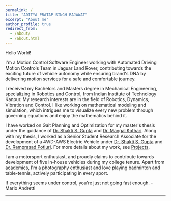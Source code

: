 ```yaml
---
permalink: /
title: "ADITYA PRATAP SINGH RAJAWAT"
excerpt: "About me"
author_profile: true
redirect_from:
  - /about/
  - /about.html
---
```


Hello World!

I'm a Motion Control Software Engineer working with Automated Driving Motion Controls Team in Jaguar Land Rover, contributing towards the exciting future of vehicle autonomy while ensuring brand's DNA by delivering motion services for a safe and comfortable journey.

I received my Bachelors and Masters degree in Mechanical Engineering, specializing in Robotics and Control, from Indian Institute of Technology Kanpur. My research interests are in the field of Robotics, Dynamics, Vibration and Control. I like working on mathematical modeling and simulation, which intrigues me to visualize every new problem through governing equations and enjoy the mathematics behind it.

<!-- The best part of the research is when you just smile at a challenging problem realizing the scope of the problem and the learning through the process. -->

<!-- I'm currently working on "Gait Planning and Optimization for a Biped, using concepts of Geometric Control". -->

<!-- Being an automotive enthusiast, my college life was mainly spent in building various full-scale vehicles, be it a 4WD-AWS Electric vehicle, a Formula Student vehicle or an All-terrain vehicle.   -->

I have worked on Gait Planning and Optimization for my master's thesis under the guidance of [Dr. Shakti S. Gupta](http://home.iitk.ac.in/~ssgupta/) and [Dr. Mangal Kothari](https://www.iitk.ac.in/aero/mangal/). Along with my thesis, I worked as a Senior Student Research Associate for the development of a 4WD-AWS Electric Vehicle under [Dr. Shakti S. Gupta](http://home.iitk.ac.in/~ssgupta/) and [Dr. Ramprasad Potluri](http://home.iitk.ac.in/~potluri/). For more details about my work, see [Projects](https://praditya.github.io/projects/).<!-- I worked on mathematical modeling of the full car model for suspension design and design of a spaceframe chassis for two passengers. The vehicle is unique in the sense that it involves independent suspension modules for all four wheels which are integrated into a spaceframe chassis, and each module is controlled for steering and drive for maneuvering according to a global objective. -->

I am a motorsport enthusiast, and proudly claims to contribute towards development of five in-house vehicles during my college tenure. Apart from academics, I'm a photography enthusiast and love playing badminton and table-tennis, actively participating in every sport.
<!-- I have worked as a Visiting Scholar in [Unmanned Systems Lab](https://unmanned.tamu.edu/) under [Dr. Srikanth Saripalli](https://engineering.tamu.edu/mechanical/profiles/saripalli.html), on System Identification and Control Design of 18-Wheeled Truck. Also, I've been an active member of [IITK Motorsports](https://iitkms.in/), SAE collegiate team of the campus, throughout my stay. I joined the team in my freshman year and has contributed to building a Formula student vehicle and an All-Terrain vehicle, representing the college in Formula Bharat'18 and Mega ATV Championship'19. For more details about my work, see [Projects](https://praditya.github.io/projects/). -->

<!-- I joined Formula Student team in my freshman year, where I started working in Chassis subsytem. I worked on designing and analysis of a spaceframe chassis for Formula prototype vehicle. In my sophomore year, I worked on manufacturing of the complete vehicle along with lab and field testing of various components, including experimental torsional testing of frame and quasi-static impact testing of non-standard Impact attenuator.   -->

<!-- I've recently developed an interest in Psychology and a habit of reading novels.   -->


If everything seems under control, you're just not going fast enough. - Mario Andretti
<!-- The trouble with the rat race is that even if you win, you're still a rat. - Lily Tomlin -->

<!-- "If only it were all so simple! If only there were evil people somewhere insidiously committing evil deeds, and it were necessary only to separate them from the rest of us and destroy them. But the line dividing good and evil cuts through the heart of every human being. And who is willing to destroy a piece of his own heart?" ― Aleksandr Solzhenitsyn -->
---

<!-- A data-driven personal website
======
Like many other Jekyll-based GitHub Pages templates, academicpages makes you separate the website's content from its form. The content & metadata of your website are in structured markdown files, while various other files constitute the theme, specifying how to transform that content & metadata into HTML pages. You keep these various markdown (.md), YAML (.yml), HTML, and CSS files in a public GitHub repository. Each time you commit and push an update to the repository, the [GitHub pages](https://pages.github.com/) service creates static HTML pages based on these files, which are hosted on GitHub's servers free of charge.

Many of the features of dynamic content management systems (like Wordpress) can be achieved in this fashion, using a fraction of the computational resources and with far less vulnerability to hacking and DDoSing. You can also modify the theme to your heart's content without touching the content of your site. If you get to a point where you've broken something in Jekyll/HTML/CSS beyond repair, your markdown files describing your talks, publications, etc. are safe. You can rollback the changes or even delete the repository and start over -- just be sure to save the markdown files! Finally, you can also write scripts that process the structured data on the site, such as [this one](https://github.com/academicpages/academicpages.github.io/blob/master/talkmap.ipynb) that analyzes metadata in pages about talks to display [a map of every location you've given a talk](https://academicpages.github.io/talkmap.html).

Getting started
======
1. Register a GitHub account if you don't have one and confirm your e-mail (required!)
1. Fork [this repository](https://github.com/academicpages/academicpages.github.io) by clicking the "fork" button in the top right.
1. Go to the repository's settings (rightmost item in the tabs that start with "Code", should be below "Unwatch"). Rename the repository "[your GitHub username].github.io", which will also be your website's URL.
1. Set site-wide configuration and create content & metadata (see below -- also see [this set of diffs](http://archive.is/3TPas) showing what files were changed to set up [an example site](https://getorg-testacct.github.io) for a user with the username "getorg-testacct")
1. Upload any files (like PDFs, .zip files, etc.) to the files/ directory. They will appear at https://[your GitHub username].github.io/files/example.pdf.  
1. Check status by going to the repository settings, in the "GitHub pages" section

Site-wide configuration
------
The main configuration file for the site is in the base directory in [_config.yml](https://github.com/academicpages/academicpages.github.io/blob/master/_config.yml), which defines the content in the sidebars and other site-wide features. You will need to replace the default variables with ones about yourself and your site's github repository. The configuration file for the top menu is in [_data/navigation.yml](https://github.com/academicpages/academicpages.github.io/blob/master/_data/navigation.yml). For example, if you don't have a portfolio or blog posts, you can remove those items from that navigation.yml file to remove them from the header.

Create content & metadata
------
For site content, there is one markdown file for each type of content, which are stored in directories like _publications, _talks, _posts, _teaching, or _pages. For example, each talk is a markdown file in the [_talks directory](https://github.com/academicpages/academicpages.github.io/tree/master/_talks). At the top of each markdown file is structured data in YAML about the talk, which the theme will parse to do lots of cool stuff. The same structured data about a talk is used to generate the list of talks on the [Talks page](https://academicpages.github.io/talks), each [individual page](https://academicpages.github.io/talks/2012-03-01-talk-1) for specific talks, the talks section for the [CV page](https://academicpages.github.io/cv), and the [map of places you've given a talk](https://academicpages.github.io/talkmap.html) (if you run this [python file](https://github.com/academicpages/academicpages.github.io/blob/master/talkmap.py) or [Jupyter notebook](https://github.com/academicpages/academicpages.github.io/blob/master/talkmap.ipynb), which creates the HTML for the map based on the contents of the _talks directory).

**Markdown generator**

I have also created [a set of Jupyter notebooks](https://github.com/academicpages/academicpages.github.io/tree/master/markdown_generator
) that converts a CSV containing structured data about talks or presentations into individual markdown files that will be properly formatted for the academicpages template. The sample CSVs in that directory are the ones I used to create my own personal website at stuartgeiger.com. My usual workflow is that I keep a spreadsheet of my publications and talks, then run the code in these notebooks to generate the markdown files, then commit and push them to the GitHub repository.

How to edit your site's GitHub repository
------
Many people use a git client to create files on their local computer and then push them to GitHub's servers. If you are not familiar with git, you can directly edit these configuration and markdown files directly in the github.com interface. Navigate to a file (like [this one](https://github.com/academicpages/academicpages.github.io/blob/master/_talks/2012-03-01-talk-1.md) and click the pencil icon in the top right of the content preview (to the right of the "Raw | Blame | History" buttons). You can delete a file by clicking the trashcan icon to the right of the pencil icon. You can also create new files or upload files by navigating to a directory and clicking the "Create new file" or "Upload files" buttons.

Example: editing a markdown file for a talk
![Editing a markdown file for a talk](/images/editing-talk.png)

For more info
------
More info about configuring academicpages can be found in [the guide](https://academicpages.github.io/markdown/). The [guides for the Minimal Mistakes theme](https://mmistakes.github.io/minimal-mistakes/docs/configuration/) (which this theme was forked from) might also be helpful. -->
